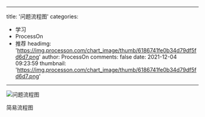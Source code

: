 
---
title: '问题流程图'
categories: 
 - 学习
 - ProcessOn
 - 推荐
headimg: 'https://img.processon.com/chart_image/thumb/6186741fe0b34d79df5fd6d7.png'
author: ProcessOn
comments: false
date: 2021-12-04 09:23:59
thumbnail: 'https://img.processon.com/chart_image/thumb/6186741fe0b34d79df5fd6d7.png'
---

<div>   
<img class="thumb" alt="问题流程图" src="https://img.processon.com/chart_image/thumb/6186741fe0b34d79df5fd6d7.png" referrerpolicy="no-referrer">
<p>简易流程图</p>  
</div>
            